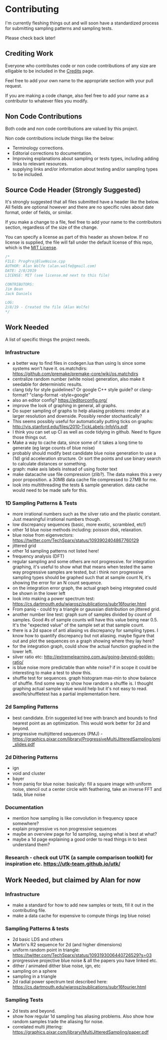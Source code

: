 # Contributing

I'm currently fleshing things out and will soon have a standardized process for submitting sampling patterns and sampling tests.

Please check back later!

## Crediting Work

Everyone who contributes code or non code contributions of any size are elligable to be included in the [Credits](credits.md) page.

Feel free to add your own name to the appropriate section with your pull request.

If you are making a code change, also feel free to add your name as a contributor to whatever files you modify.

## Non Code Contributions

Both code and non code contributions are valued by this project.

Non code contributions include things like the below:
* Terminology corrections.
* Editorial corrections to documentation.
* Improving explanations about sampling or tests types, including adding links to relevant resources.
* supplying links and/or information about testing and/or sampling types to be included.

## Source Code Header (Strongly Suggested)

It's strongly suggested that all files submitted have a header like the below.  All fields are optional however and there are no specific rules about date format, order of fields, or similar.

If you make a change to a file, feel free to add your name to the contributors section, regardless of the size of the change.

You can specify a license as part of this header as shown below.  If no license is supplied, the file will fall under the default license of this repo, which is the [MIT License](LICENSE).

```cpp
/*
FILE: ProgProjBlueNoise.cpp
AUTHOR: Alan Wolfe (alan.wolfe@gmail.com)
DATE: 2/8/2019
LICENSE: MIT (see license.md next to this file)

CONTRIBUTORS: 
Jim Bean
Jack Daniels

LOG:
2/8/19 - Created the file (Alan Wolfe)
*/
```
## Work Needed

A list of specific things the project needs.

### Infrastructure
* a better way to find files in codegen.lua than using ls since some systems won't have it. os.matchdirs:  https://github.com/premake/premake-core/wiki/os.matchdirs
* centralize random number (white noise) generation, also make it seedable for deterministic results.
* clang tidy for style guidelines? Or google C++ style guide? or clang-format? "clang-format -style=google"
* also an editor config? https://editorconfig.org/
* improve the look of graphing in general, all graphs.
* Do super sampling of graphs to help aliasing problems: render at a larger resolution and downside. Possibly render stochastically?
* This seems possibly useful for automatically putting ticks on graphs: http://vis.stanford.edu/files/2010-TickLabels-InfoVis.pdf
* I think you can set up CI as well as code tidying in github. Need to figure those things out.
* Make a way to cache data, since some of it takes a long time to generate (eg large counts of blue noise)
* probably should modify best candidate blue noise generation to use a (1d) grid acceleration structure. Or sort the points and use binary search to calculate distances or something.
* graph: make axis labels instead of using footer text
* make datacache use file compression (zlib?). The data makes this a very poor proposition. a 30MB data cache file compressed to 27MB for me.
* look into multithreading the tests & sample generation. data cache would need to be made safe for this.

### 1D Sampling Patterns & Tests
* more irrational numbers such as the silver ratio and the plastic constant. Just meaningful irrational numbers though. 
* low discrepancy sequences (basic, more exotic, scrambled, etc!)
* other 1d blue noise methods including: poisson disk, relaxation.
* blue noise from eigenvectors: https://twitter.com/TechSparx/status/1093902404867760129
* jittered grid
* other 1d sampling patterns not listed here!
* frequency analysis (DFT)
* regular sampling and some others are not progressive. for integration graphing, it's useful to show what that means when tested the same way progressive samples are tested, but i think non progressive sampling types should be graphed such that at sample count N, it's showing the error for an N count sequence.
* on the integration error graph, the actual graph being integrated could be shown in the lower left
* look into making a power spectrum test: https://cs.dartmouth.edu/wjarosz/publications/subr16fourier.html
* From paniq - could try a triangle or gaussian distribution on jittered grid.
* another number line test: graph sum of samples divided by count of samples.  Good #s of sample counts will have this value being near 0.5. It's the "expected value" of the sample set at that sample count.
* there is a 2d space of anti aliasing vs discrepancy for sampling types.  I know how to quantify discrepancy but not aliasing. maybe figure that out and plot the sequences on a graph showing where they lay here?
* for the integration graph, could show the actual function graphed in the lower left.
* silver ratio etc: http://extremelearning.com.au/going-beyond-golden-ratio/
* is blue noise more predictable than white noise? if in scope it could be interesting to make a test to show this.
* shuffle test for sequences.  graph histogram max-min to show balance of shuffle.  find some way to show how random a shuffle is. I thought graphing actual sample value would help but it's not easy to read.  awolfe/shuffletest has a partial implementation here.

### 2d Sampling Patterns
* best candidate.  Erin suggested kd tree with branch and bounds to find nearest point as an optimization. This would work better for 2d and beyond.
* progressive multijittered sequences (PMJ) - https://graphics.pixar.com/library/ProgressiveMultiJitteredSampling/pmj_slides.pdf

### 2d Dithering Patterns
* ign
* void and cluster
* bayer
* from paniq for blue noise: basically: fill a square image with uniform noise, stencil out a center circle with feathering, take an inverse FFT and tada, blue noise

### Documentation
* mention how sampling is like convolution in frequency space somewhere?
* explain progressive vs non progressive sequences
* maybe an overview page for 1d sampling, saying what is best at what?
* maybe a 1d page explaining a good order to read things in to best understand them?

### Research - check out UTK (a sample comparison toolkit) for inspiration etc. https://utk-team.github.io/utk/

## Work Needed, but claimed by Alan for now

### Infrastructure
* make a standard for how to add new samples or tests, fill it out in the contributing file.
* make a data cache for expensive to compute things (eg blue noise)

### Sampling Patterns & tests
* 2d basic LDS and others
* Martin's R2 sequence for 2d (and higher dimensions)
* uniform random point in triangle: https://twitter.com/TechSparx/status/1093193006440726529?s=03
* prorgressive projective blue noise & all the papers you have linked etc.
* dither / animated dither blue noise, ign, etc
* sampling on a sphere
* sampling in a triangle
* 2d radial power spectrum test described here: https://cs.dartmouth.edu/wjarosz/publications/subr16fourier.html

### Sampling Tests
* 2d tests and beyond.
* show how regular 1d sampling has aliasing problems. Also show how random samples trade the aliasing for noise. 
* correlated multi jittering: https://graphics.pixar.com/library/MultiJitteredSampling/paper.pdf
